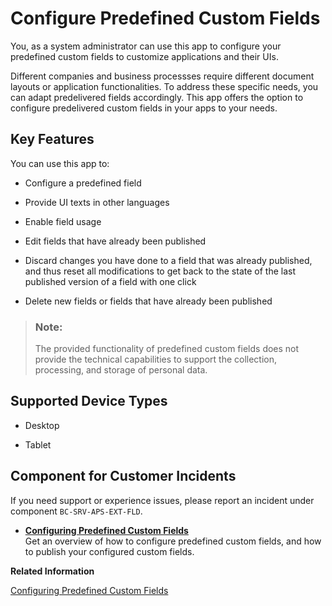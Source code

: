 <!-- loio0eaa01c196814abf8466dec740c67b3b -->

# Configure Predefined Custom Fields



You, as a system administrator can use this app to configure your predefined custom fields to customize applications and their UIs.

Different companies and business processses require different document layouts or application functionalities. To address these specific needs, you can adapt predelivered fields accordingly. This app offers the option to configure predelivered custom fields in your apps to your needs.



## Key Features

You can use this app to:

-   Configure a predefined field

-   Provide UI texts in other languages

-   Enable field usage

-   Edit fields that have already been published

-   Discard changes you have done to a field that was already published, and thus reset all modifications to get back to the state of the last published version of a field with one click

-   Delete new fields or fields that have already been published


> ### Note:  
> The provided functionality of predefined custom fields does not provide the technical capabilities to support the collection, processing, and storage of personal data.



<a name="loio0eaa01c196814abf8466dec740c67b3b__supported_devices"/>

## Supported Device Types

-   Desktop

-   Tablet




<a name="loio0eaa01c196814abf8466dec740c67b3b__customer_component"/>

## Component for Customer Incidents

If you need support or experience issues, please report an incident under component `BC-SRV-APS-EXT-FLD`.

-   **[Configuring Predefined Custom Fields](Configuring_Predefined_Custom_Fields_0033cbc.md "Get an overview of how to configure predefined custom fields, and how to publish your
		configured custom fields.")**  
Get an overview of how to configure predefined custom fields, and how to publish your configured custom fields.

**Related Information**  


[Configuring Predefined Custom Fields](Configuring_Predefined_Custom_Fields_0033cbc.md "Get an overview of how to configure predefined custom fields, and how to publish your configured custom fields.")

